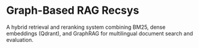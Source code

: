# Graph-Based RAG Recsys

A hybrid retrieval and reranking system combining BM25, dense embeddings (Qdrant), and GraphRAG for multilingual document search and evaluation.
